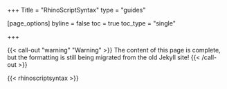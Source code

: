+++
Title = "RhinoScriptSyntax"
type = "guides"

[page_options]
byline = false
toc = true
toc_type = "single"

+++

{{< call-out "warning" "Warning" >}}
The content of this page is complete, but the formatting is still being migrated from the old Jekyll site!
{{< /call-out >}}

{{< rhinoscriptsyntax >}}
